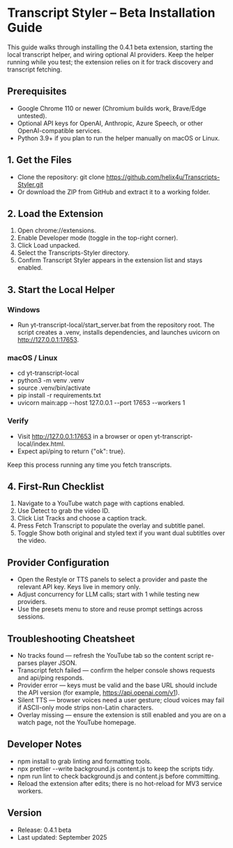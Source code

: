 # Transcript Styler – Beta Installation Guide

This guide walks through installing the 0.4.1 beta extension, starting the local transcript helper, and wiring optional AI providers. Keep the helper running while you test; the extension relies on it for track discovery and transcript fetching.

## Prerequisites
- Google Chrome 110 or newer (Chromium builds work, Brave/Edge untested).
- Optional API keys for OpenAI, Anthropic, Azure Speech, or other OpenAI-compatible services.
- Python 3.9+ if you plan to run the helper manually on macOS or Linux.

## 1. Get the Files
- Clone the repository: git clone https://github.com/helix4u/Transcripts-Styler.git
- Or download the ZIP from GitHub and extract it to a working folder.

## 2. Load the Extension
1. Open chrome://extensions.
2. Enable Developer mode (toggle in the top-right corner).
3. Click Load unpacked.
4. Select the Transcripts-Styler directory.
5. Confirm Transcript Styler appears in the extension list and stays enabled.

## 3. Start the Local Helper
### Windows
- Run yt-transcript-local/start_server.bat from the repository root. The script creates a .venv, installs dependencies, and launches uvicorn on http://127.0.0.1:17653.

### macOS / Linux
- cd yt-transcript-local
- python3 -m venv .venv
- source .venv/bin/activate
- pip install -r requirements.txt
- uvicorn main:app --host 127.0.0.1 --port 17653 --workers 1

### Verify
- Visit http://127.0.0.1:17653 in a browser or open yt-transcript-local/index.html.
- Expect api/ping to return {"ok": true}.

Keep this process running any time you fetch transcripts.

## 4. First-Run Checklist
1. Navigate to a YouTube watch page with captions enabled.
2. Use Detect to grab the video ID.
3. Click List Tracks and choose a caption track.
4. Press Fetch Transcript to populate the overlay and subtitle panel.
5. Toggle Show both original and styled text if you want dual subtitles over the video.

## Provider Configuration
- Open the Restyle or TTS panels to select a provider and paste the relevant API key. Keys live in memory only.
- Adjust concurrency for LLM calls; start with 1 while testing new providers.
- Use the presets menu to store and reuse prompt settings across sessions.

## Troubleshooting Cheatsheet
- No tracks found — refresh the YouTube tab so the content script re-parses player JSON.
- Transcript fetch failed — confirm the helper console shows requests and api/ping responds.
- Provider error — keys must be valid and the base URL should include the API version (for example, https://api.openai.com/v1).
- Silent TTS — browser voices need a user gesture; cloud voices may fail if ASCII-only mode strips non-Latin characters.
- Overlay missing — ensure the extension is still enabled and you are on a watch page, not the YouTube homepage.

## Developer Notes
- npm install to grab linting and formatting tools.
- npx prettier --write background.js content.js to keep the scripts tidy.
- npm run lint to check background.js and content.js before committing.
- Reload the extension after edits; there is no hot-reload for MV3 service workers.

## Version
- Release: 0.4.1 beta
- Last updated: September 2025
